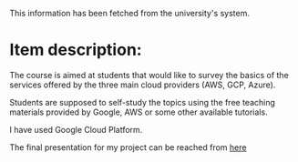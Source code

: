 This information has been fetched from the university's system.

# Item description:

The course is aimed at students that would like to survey the basics of the services offered by the three main cloud providers (AWS, GCP, Azure).

Students are supposed to self-study the topics using the free teaching materials provided by Google, AWS or some other available tutorials.

I have used Google Cloud Platform.

The final presentation for my project can be reached from [here](https://github.com/berayboztepe/UWR_DataScience/blob/main/Introduction%20to%20Cloud%20Computing/Final_presentation.pptx)
